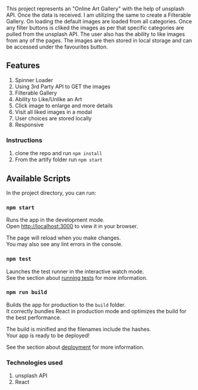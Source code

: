 

This project represents an "Online Art Gallery" with the help of unsplash API. Once the data is received. I am utilizing the same to create a Filterable Gallery.
On loading the default images are loaded from all categories. Once any filter buttons is cliked the images as per that specific categories are pulled from the unsplash API. 
The user also has the ability to like images from any of the pages. The images are then stored in local storage and can be accessed under the favourites button.

## Features
1. Spinner Loader
2. Using 3rd Party API to GET the images
3. Filterable Gallery
4. Ability to Like/Unlike an Art
5. Click image to enlarge and more details
6. Visit all liked images in a modal
7. User choices are stored locally
7. Responsive

### Instructions
1. clone the repo and run ``npm install``
2. From the artify folder run ``npm start``

## Available Scripts

In the project directory, you can run:

### `npm start`

Runs the app in the development mode.\
Open [http://localhost:3000](http://localhost:3000) to view it in your browser.

The page will reload when you make changes.\
You may also see any lint errors in the console.

### `npm test`

Launches the test runner in the interactive watch mode.\
See the section about [running tests](https://facebook.github.io/create-react-app/docs/running-tests) for more information.

### `npm run build`

Builds the app for production to the `build` folder.\
It correctly bundles React in production mode and optimizes the build for the best performance.

The build is minified and the filenames include the hashes.\
Your app is ready to be deployed!

See the section about [deployment](https://facebook.github.io/create-react-app/docs/deployment) for more information.

### Technologies used
1. unsplash API
2. React



